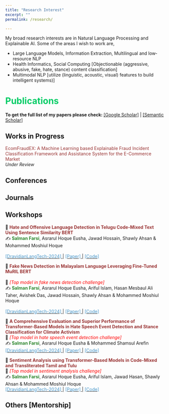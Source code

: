 ```yaml
---
title: "Research Interest"
excerpt: ""
permalink: /research/

---
```


My broad research interests are in Natural Language Processing and Explainable AI. Some of the areas I wish to work are,

 * Large Language Models, Information Extraction, Multilingual and low‐resource NLP
 * Health Informatics, Social Computing [Objectionable (aggressive, abusive, fake, hate, stance) content classification]
 * Multimodal NLP [utilize (linguistic, acoustic, visual) features to build intelligent systems)]
 
  
<!--
  ## <font color="#00cc66"> Research Statement </font>  
    Will write my research statement here.
  *<font color="#ff6633">Omar Sharif</font>*
-->

# <font color="#00cc66"> Publications </font> 

<b>To get the full list of my papers please check: </b>[[Google Scholar]](https://scholar.google.com/citations?user=lNmtUxsAAAAJ&hl=en) | [[Semantic Scholar]](https://www.semanticscholar.org/author/Salman-Farsi/2291362611)

## <font > Works in Progress </font> 

<font color="#993333">EcomFraudEX: A Machine Learning based Explainable Fraud Incident Classification Framework and Assistance System for the E-Commerce Market</font>     
*<font >Under Review</font>*  

## <font> Conferences </font> 
     
  
## <font > Journals </font>  


## <font > Workshops </font>
 
📌  <b><font color="#993333">Hate and Offensive Language Detection in Telugu Code-Mixed Text Using Sentence
Similarity BERT</font></b>  
  ✍ <b><font color="#2d862d">Salman Farsi</font></b>, Asrarul Hoque Eusha, Jawad Hossain, Shawly Ahsan & Mohammed Moshiul Hoque<br>   
  [<font color="#4796C9"> [DravidianLangTech-2024] </font>](https://sites.google.com/view/dravidianlangtech-2024/) | [<font color="#4796C9">[Paper] </font>](https://aclanthology.org/2024.dravidianlangtech-1.32/) | [<font   color="#4796C9"> [Code] </font>](https://github.com/Salman1804102/HOLD-DravidianLangTech2024)  

📌 <b><font color="#993333">Fake News Detection in Malayalam Language Leveraging Fine-Tuned MuRIL BERT</font></b><br>  
  🥇 *<font color="#f00">[Top model in fake news detection challenge]</font>*<br>
  ✍ <b><font color="#2d862d">Salman Farsi</font></b>, Asrarul Hoque Eusha, Ariful Islam, Hasan Mesbaul Ali Taher, Avishek Das, Jawad Hossain, Shawly Ahsan & Mohammed Moshiul Hoque<br>   
  [<font color="#4796C9"> [DravidianLangTech-2024] </font>](https://sites.google.com/view/dravidianlangtech-2024/) | [<font color="#4796C9">[Paper] </font>](https://aclanthology.org/2024.dravidianlangtech-1.29/) | [<font   color="#4796C9"> [Code] </font>](https://github.com/Salman1804102/FakeNews-DravidianLangTech2024)  
  
📌 <b><font color="#993333">A Comprehensive Evaluation and Superior Performance of Transformer-Based Models in Hate Speech Event Detection and Stance Classification for Climate Activism</font></b><br> 
  🥇 *<font color="#f00">[Top model in hate speech event detection challenge]</font>*<br>
  ✍ <b><font color="#2d862d">Salman Farsi</font></b>, Asrarul Hoque Eusha & Mohammed Shamsul Arefin<br> 
  [<font color="#4796C9"> [DravidianLangTech-2024] </font>](https://sites.google.com/view/dravidianlangtech-2024/) | [<font color="#4796C9">[Paper] </font>](https://aclanthology.org/2024.case-1.20/) | [<font   color="#4796C9"> [Code] </font>](https://github.com/Salman1804102/CASE-2024)  
 

📌 <b><font color="#993333">Sentiment Analysis using Transformer-Based Models in Code-Mixed and
Transliterated Tamil and Tulu</font></b><br> 
  🥇 *<font color="#f00">[Top model in sentiment analysis challenge]</font>*<br>
  ✍ <b><font color="#2d862d">Salman Farsi</font></b>, Asrarul Hoque Eusha, Ariful Islam, Jawad Hasan, Shawly Ahsan & Mohammed Moshiul Hoque<br>
  [<font color="#4796C9"> [DravidianLangTech-2024] </font>](https://sites.google.com/view/dravidianlangtech-2024/) | [<font color="#4796C9">[Paper] </font>](https://aclanthology.org/2024.dravidianlangtech-1.34/) | [<font   color="#4796C9"> [Code] </font>](https://github.com/Salman1804102/SentiMent-DravidianLangTech2024)  
  
  
## <font > Others [Mentorship] </font>



  
